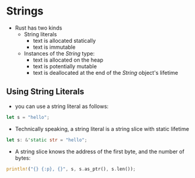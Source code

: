 # Strings

- Rust has two kinds
	- String literals
		- text is allocated statically
		- text is immutable
	- Instances of the *String* type:
		- text is allocated on the heap
		- text is potentially mutable
		- text is deallocated at the end of the *String* object's lifetime

## Using String Literals

- you can use a string literal as follows:
``` rust
let s = "hello";
```

- Technically speaking, a string literal is a string slice with static lifetime
```rust
let s: &'static str = "hello";
```
 - A string slice knows the address of the first byte, and the number of bytes:
 ```rust
 println!("{} {:p}, {}", s, s.as_ptr(), s.len());
```